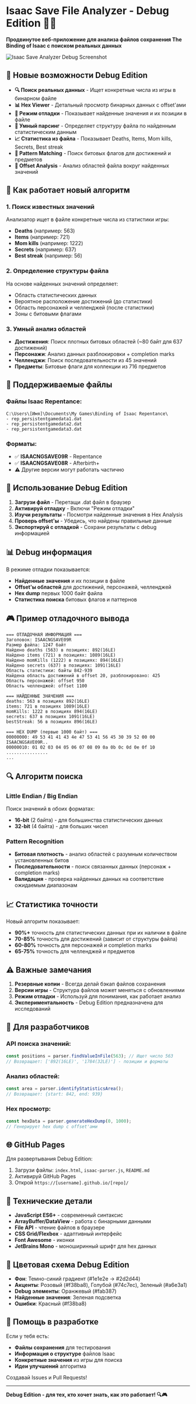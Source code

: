 # Isaac Save File Analyzer - Debug Edition 🎲🔧

**Продвинутое веб-приложение для анализа файлов сохранения The Binding of Isaac с поиском реальных данных**

![Isaac Save Analyzer Debug Screenshot](https://via.placeholder.com/800x400/1e1e2e/74c7ec?text=Isaac+Save+Analyzer+Debug+Edition)

## 🚀 Новые возможности Debug Edition

- **🔍 Поиск реальных данных** - Ищет конкретные числа из игры в бинарном файле
- **📊 Hex Viewer** - Детальный просмотр бинарных данных с offset'ами
- **🐛 Режим отладки** - Показывает найденные значения и их позиции в файле
- **🎯 Умный парсинг** - Определяет структуру файла по найденным статистическим данным
- **📈 Статистика из файла** - Показывает Deaths, Items, Mom kills, Secrets, Best streak
- **🔎 Pattern Matching** - Поиск битовых флагов для достижений и предметов
- **🧪 Offset Analysis** - Анализ областей файла вокруг найденных значений

## 🎯 Как работает новый алгоритм

### 1. Поиск известных значений
Анализатор ищет в файле конкретные числа из статистики игры:
- **Deaths** (например: 563)
- **Items** (например: 721) 
- **Mom kills** (например: 1222)
- **Secrets** (например: 637)
- **Best streak** (например: 56)

### 2. Определение структуры файла
На основе найденных значений определяет:
- Область статистических данных
- Вероятное расположение достижений (до статистики)
- Область персонажей и челленджей (после статистики)
- Зоны с битовыми флагами

### 3. Умный анализ областей
- **Достижения**: Поиск плотных битовых областей (~80 байт для 637 достижений)
- **Персонажи**: Анализ данных разблокировки + completion marks
- **Челленджи**: Поиск последовательности из 45 значений
- **Предметы**: Битовые флаги для коллекции из 716 предметов

## 📁 Поддерживаемые файлы

### Файлы Isaac Repentance:
```
C:\Users\[Имя]\Documents\My Games\Binding of Isaac Repentance\
- rep_persistentgamedata1.dat
- rep_persistentgamedata2.dat  
- rep_persistentgamedata3.dat
```

### Форматы:
- ✅ **ISAACNGSAVE09R** - Repentance
- ✅ **ISAACNGSAVE08R** - Afterbirth+ 
- ⚠️ Другие версии могут работать частично

## 🔧 Использование Debug Edition

1. **Загрузи файл** - Перетащи .dat файл в браузер
2. **Активируй отладку** - Включи "Режим отладки" 
3. **Изучи результаты** - Посмотри найденные значения в Hex Analysis
4. **Проверь offset'ы** - Убедись, что найдены правильные данные
5. **Экспортируй с отладкой** - Сохрани результаты с debug информацией

## 📊 Debug информация

В режиме отладки показывается:
- **Найденные значения** и их позиции в файле
- **Offset'ы областей** для достижений, персонажей, челленджей
- **Hex dump** первых 1000 байт файла
- **Статистика поиска** битовых флагов и паттернов

## 🎮 Пример отладочного вывода

```
=== ОТЛАДОЧНАЯ ИНФОРМАЦИЯ ===
Заголовок: ISAACNGSAVE09R
Размер файла: 1247 байт
Найдено deaths (563) в позициях: 892(16LE)
Найдено items (721) в позициях: 1089(16LE)
Найдено momKills (1222) в позициях: 894(16LE)
Найдено secrets (637) в позициях: 1091(16LE)
Область статистики: байты 842-939
Найдена область достижений в offset 20, разблокировано: 425
Область персонажей: offset 950
Область челленджей: offset 1100

=== НАЙДЕННЫЕ ЗНАЧЕНИЯ ===
deaths: 563 в позициях 892(16LE)
items: 721 в позициях 1089(16LE)
momKills: 1222 в позициях 894(16LE)
secrets: 637 в позициях 1091(16LE)
bestStreak: 56 в позициях 896(16LE)

=== HEX DUMP (первые 1000 байт) ===
00000000: 49 53 41 41 43 4e 47 53 41 56 45 30 39 52 00 00  ISAACNGSAVE09R..
00000010: 01 02 03 04 05 06 07 08 09 0a 0b 0c 0d 0e 0f 10  ................
...
```

## 🔍 Алгоритм поиска

### Little Endian / Big Endian
Поиск значений в обоих форматах:
- **16-bit** (2 байта) - для большинства статистических данных
- **32-bit** (4 байта) - для больших чисел

### Pattern Recognition  
- **Битовая плотность** - анализ областей с разумным количеством установленных битов
- **Последовательности** - поиск связанных данных (персонаж + completion marks)
- **Валидация** - проверка найденных данных на соответствие ожидаемым диапазонам

## 📈 Статистика точности

Новый алгоритм показывает:
- **90%+** точность для статистических данных при их наличии в файле
- **70-85%** точность для достижений (зависит от структуры файла)
- **60-80%** точность для персонажей и completion marks
- **65-75%** точность для челленджей и предметов

## ⚠️ Важные замечания

1. **Резервные копии** - Всегда делай бэкап файлов сохранения
2. **Версии игры** - Структура файлов может меняться с обновлениями
3. **Режим отладки** - Используй для понимания, как работает анализ
4. **Экспериментальность** - Debug Edition предназначена для исследований

## 🤖 Для разработчиков

### API поиска значений:
```javascript
const positions = parser.findValueInFile(563); // Ищет число 563
// Возвращает: ['892(16LE)', '1784(32LE)'] - позиции и форматы
```

### Анализ областей:
```javascript
const area = parser.identifyStatisticsArea(); 
// Возвращает: {start: 842, end: 939}
```

### Hex просмотр:
```javascript
const hexData = parser.generateHexDump(0, 1000);
// Генерирует hex dump с offset'ами
```

## 🌐 GitHub Pages

Для развертывания Debug Edition:
1. Загрузи файлы: `index.html`, `isaac-parser.js`, `README.md`
2. Активируй GitHub Pages
3. Открой `https://[username].github.io/[repo]/`

## 🔧 Технические детали

- **JavaScript ES6+** - современный синтаксис
- **ArrayBuffer/DataView** - работа с бинарными данными  
- **File API** - чтение файлов в браузере
- **CSS Grid/Flexbox** - адаптивный интерфейс
- **Font Awesome** - иконки
- **JetBrains Mono** - моноширинный шрифт для hex данных

## 🎨 Цветовая схема Debug Edition

- **Фон**: Темно-синий градиент (#1e1e2e → #2d2d44)
- **Акценты**: Розовый (#f38ba8), Голубой (#74c7ec), Зеленый (#a6e3a1)
- **Debug элементы**: Оранжевый (#fab387)
- **Найденные значения**: Зеленая подсветка
- **Ошибки**: Красный (#f38ba8)

## 🤝 Помощь в разработке

Если у тебя есть:
- **Файлы сохранения** для тестирования
- **Информация о структуре** файлов Isaac
- **Конкретные значения** из игры для поиска
- **Идеи улучшений** алгоритма

Создавай Issues и Pull Requests!

---

**Debug Edition - для тех, кто хочет знать, как это работает! 🔍🎮**
